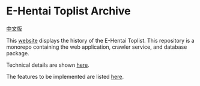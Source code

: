 # E-Hentai Toplist Archive

[中文版](./docs/README-zh.md)

This [website](https://ehentai-toplist-archive.com/) displays the history of the E-Hentai Toplist. This repository is a monorepo containing the web application, crawler service, and database package.

Technical details are shown [here](./docs/implementation-details.md).

The features to be implemented are listed [here](./docs/todo.md).